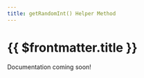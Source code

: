```yaml
---
title: getRandomInt() Helper Method
---
```



<script setup>
    import DocsPackageVersion from '../../../src/views/compos/DocsPackageVersion.vue'
</script>



# {{ $frontmatter.title }}

<!-- TODO: Add args table and content for helper method like in ...modules/configs/anchors.html#anchors-classes -->
<!-- TODO: write docs for helper method (use tests for reference) -->
Documentation coming soon!
